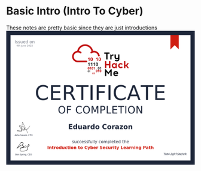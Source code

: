 # Basic Intro (Intro To Cyber)

These notes are pretty basic since they are just introductions
![EduardoCorazon Intro to Cyber Certificate](THM-Intro-CyberSecurity-Certificate.png)